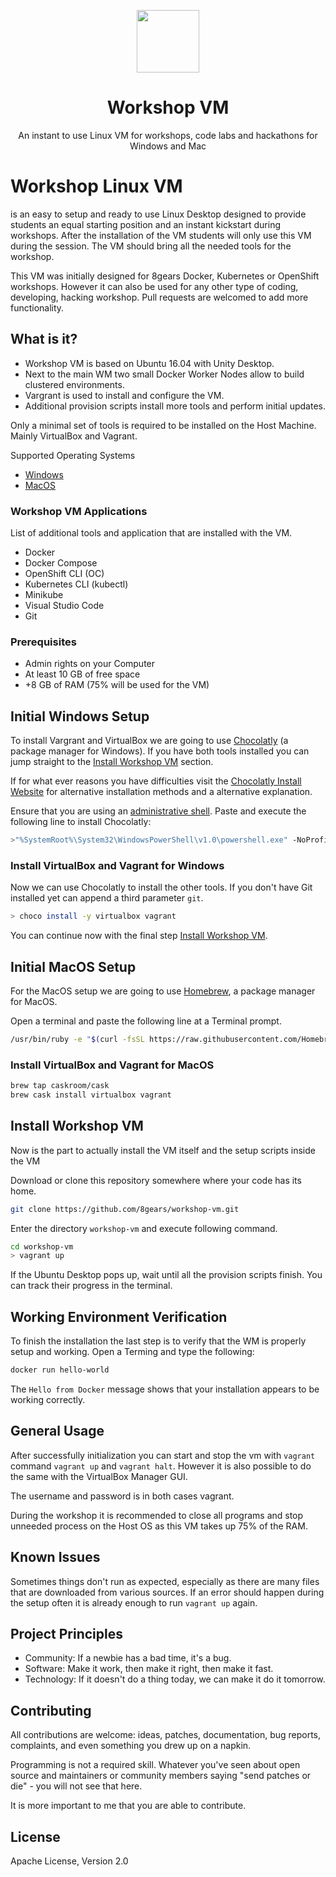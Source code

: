 <p align="center"><a href="http://8gears.com" target="_blank"><img width="100"src="logo.png"></a></p>
<h1 align="center">Workshop VM</h1>
<p align="center">An instant to use Linux VM for workshops, code labs and hackathons for Windows and Mac</p>

# Workshop Linux VM

is an easy to setup and ready to use Linux Desktop designed to provide students an equal starting position and an instant kickstart during workshops. After the installation of the VM students will only use this VM during the session. The VM should bring all the needed tools for the workshop.

This VM was initially designed for 8gears Docker, Kubernetes or OpenShift workshops. However it can also be used for any other type of coding, developing, hacking workshop. Pull requests are welcomed to add more functionality.

## What is it?

- Workshop VM is based on Ubuntu 16.04 with Unity Desktop.
- Next to the main WM two small Docker Worker Nodes allow to build clustered environments. 
- Vargrant is used to install and configure the VM.
- Additional provision scripts install more tools and perform initial updates.

Only a minimal set of tools is required to be installed on the Host Machine. Mainly VirtualBox and Vagrant.

Supported Operating Systems

- [Windows](#initial-windows-setup)
- [MacOS](#initial-macos-setup)

### Workshop VM Applications

List of additional tools and application that are installed with the VM.

- Docker
- Docker Compose
- OpenShift CLI (OC)
- Kubernetes CLI (kubectl)
- Minikube
- Visual Studio Code
- Git

### Prerequisites

- Admin rights on your Computer
- At least 10 GB of free space
- +8 GB of RAM (75% will be used for the VM)

## Initial Windows Setup

To install Vargrant and VirtualBox we are going to use [Chocolatly](https://chocolatey.org) (a package manager for Windows). If you have both tools installed you can jump straight to the [Install Workshop VM](#install-workshop-vm) section.

If for what ever reasons you have difficulties visit the [Chocolatly Install Website](https://chocolatey.org/install) for alternative installation methods and a alternative explanation.

Ensure that you are using an [administrative shell](http://www.howtogeek.com/194041/how-to-open-the-command-prompt-as-administrator-in-windows-8.1/). Paste and execute the following line to install Chocolatly:

```sh
>"%SystemRoot%\System32\WindowsPowerShell\v1.0\powershell.exe" -NoProfile -InputFormat None -ExecutionPolicy Bypass -Command "iex ((New-Object System.Net.WebClient).DownloadString('https://chocolatey.org/install.ps1'))" && SET "PATH=%PATH%;%ALLUSERSPROFILE%\chocolatey\bin"
```

### Install VirtualBox and Vagrant for Windows

Now we can use Chocolatly to install the other tools. If you don't have Git installed yet can append a third parameter `git`.

```sh
> choco install -y virtualbox vagrant
```

You can continue now with the final step [Install Workshop VM](#install-workshop-vm).

## Initial MacOS Setup

For the MacOS setup we are going to use [Homebrew](https://brew.sh/), a package manager for MacOS.

Open a terminal and paste the following line at a Terminal prompt.

```sh
/usr/bin/ruby -e "$(curl -fsSL https://raw.githubusercontent.com/Homebrew/install/master/install)"
```

### Install VirtualBox and Vagrant for MacOS

```sh
brew tap caskroom/cask
brew cask install virtualbox vagrant
```

## Install Workshop VM

Now is the part to actually install the VM itself and the setup scripts inside the VM

Download or clone this repository somewhere where your code has its home.

```sh
git clone https://github.com/8gears/workshop-vm.git
```

Enter the directory `workshop-vm` and execute following command.

```sh
cd workshop-vm
> vagrant up
```

If the Ubuntu Desktop pops up, wait until all the provision scripts finish. You can track their progress in the terminal.

## Working Environment Verification

To finish the installation the last step is to verify that the WM is properly setup and working.
Open a Terming and type the following:

```sh
docker run hello-world
```

The `Hello from Docker` message shows that your installation appears to be working correctly.

## General Usage

After successfully initialization you can start and stop the vm with `vagrant` command `vagrant up` and `vagrant halt`.
However it is also possible to do the same with the VirtualBox Manager GUI.

The username and password is in both cases vagrant.

During the workshop it is recommended to close all programs and stop unneeded process on the Host OS as this VM takes up 75% of the RAM.

## Known Issues

Sometimes things don't run as expected, especially as there are many files that are downloaded from various sources. If an error should happen during the setup often it is already enough to run `vagrant up` again.

## Project Principles

- Community: If a newbie has a bad time, it's a bug.
- Software: Make it work, then make it right, then make it fast.
- Technology: If it doesn't do a thing today, we can make it do it tomorrow.

## Contributing

All contributions are welcome: ideas, patches, documentation, bug reports,
complaints, and even something you drew up on a napkin.

Programming is not a required skill. Whatever you've seen about open source and
maintainers or community members  saying "send patches or die" - you will not
see that here.

It is more important to me that you are able to contribute.

## License

Apache License, Version 2.0
